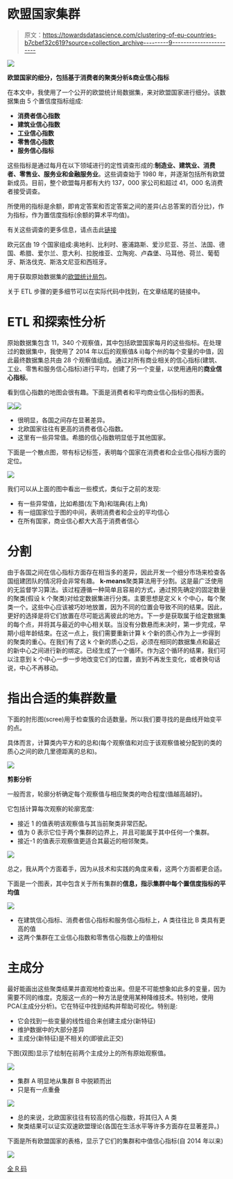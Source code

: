 # 欧盟国家集群

> 原文：<https://towardsdatascience.com/clustering-of-eu-countries-b7cbef32c619?source=collection_archive---------9----------------------->

![](img/6c52c27c72bfffa16a11f6ce53d6d7e1.png)

**欧盟国家的细分，包括基于消费者的聚类分析&商业信心指标**

在本文中，我使用了一个公开的欧盟统计局数据集，来对欧盟国家进行细分。该数据集由 5 个置信度指标组成:

*   **消费者信心指数**
*   **建筑业信心指数**
*   **工业信心指数**
*   **零售信心指数**
*   **服务信心指标**

这些指标是通过每月在以下领域进行的定性调查形成的:**制造业、建筑业、消费者、零售业、服务业和金融服务业**。这些调查始于 1980 年，并逐渐包括所有欧盟新成员。目前，整个欧盟每月都有大约 137，000 家公司和超过 41，000 名消费者接受调查。

所使用的指标是余额，即肯定答案和否定答案之间的差异(占总答案的百分比)，作为指标，作为置信度指标(余额的算术平均值)。

有关这些调查的更多信息，请点击此[链接](https://ec.europa.eu/eurostat/cache/metadata/en/ei_bcs_esms.htm)

欧元区由 19 个国家组成:奥地利、比利时、塞浦路斯、爱沙尼亚、芬兰、法国、德国、希腊、爱尔兰、意大利、拉脱维亚、立陶宛、卢森堡、马耳他、荷兰、葡萄牙、斯洛伐克、斯洛文尼亚和西班牙。

用于获取原始数据集的[欧盟统计局包](https://cran.r-project.org/web/packages/eurostat/index.html)。

关于 ETL 步骤的更多细节可以在实际代码中找到，在文章结尾的链接中。

# ETL 和探索性分析

原始数据集包含 11，340 个观察值，其中包括欧盟国家每月的这些指标。在处理过的数据集中，我使用了 2014 年以后的观察值& ii)每个州的每个变量的中值，因此最终数据集总共由 28 个观察值组成。通过对所有商业相关的信心指标(建筑、工业、零售和服务信心指标)进行平均，创建了另一个变量，以使用通用的**商业信心指标**。

看到信心指数的地图会很有趣。下面是消费者和平均商业信心指标的图表。

![](img/cc60f53cab61b381cc93f124fcccf31d.png)![](img/6aa333135a3935f01bb0f56d4f94df72.png)

*   很明显，各国之间存在显著差异。
*   北欧国家往往有更高的消费者信心指数。
*   这里有一些异常值。希腊的信心指数明显低于其他国家。

下面是一个散点图，带有标记标签，表明每个国家在消费者和企业信心指标方面的定位。

![](img/76f2219d1ec0f3444d03a24011242052.png)

我们可以从上面的图中看出一些模式，类似于之前的发现:

*   有一些异常值，比如希腊(左下角)和瑞典(右上角)
*   有一组国家位于图的中间，表明消费者和企业的平均信心
*   在所有国家，商业信心都大大高于消费者信心

# 分割

由于各国之间在信心指标方面存在相当多的差异，因此开发一个细分市场来检查各国组建团队的情况将会非常有趣。
**k-means**聚类算法用于分割。这是最广泛使用的无监督学习算法。该过程遵循一种简单且容易的方式，通过预先确定的固定数量的聚类(假设 k 个聚类)对给定数据集进行分类。主要思想是定义 k 个中心，每个聚类一个。这些中心应该被巧妙地放置，因为不同的位置会导致不同的结果。因此，更好的选择是将它们放置在尽可能远离彼此的地方。下一步是获取属于给定数据集的每个点，并将其与最近的中心相关联。当没有分数悬而未决时，第一步完成，早期小组年龄结束。在这一点上，我们需要重新计算 k 个新的质心作为上一步得到的聚类的重心。在我们有了这 k 个新的质心之后，必须在相同的数据集点和最近的新中心之间进行新的绑定。已经生成了一个循环。作为这个循环的结果，我们可以注意到 k 个中心一步一步地改变它们的位置，直到不再发生变化，或者换句话说，中心不再移动。

# 指出合适的集群数量

下面的肘形图(scree)用于检查簇的合适数量。所以我们要寻找的是曲线开始变平的点。

具体而言，计算类内平方和的总和(每个观察值和对应于该观察值被分配到的类的质心之间的欧几里德距离的总和)。

![](img/ef1502b0e4d90e8b1de56e0d31bad99a.png)

**剪影分析**

一般而言，轮廓分析确定每个观察值与相应聚类的吻合程度(值越高越好)。

它包括计算每次观察的轮廓宽度:

*   接近 1 的值表明该观察值与其当前聚类非常匹配。
*   值为 0 表示它位于两个集群的边界上，并且可能属于其中任何一个集群。
*   接近-1 的值表示观察值更适合其最近的相邻聚类。

![](img/cdbe59294473131f2eaf5ea8717a36bd.png)

总之，我从两个方面着手，因为从技术和实践的角度来看，这两个方面都更合适。

下面是一个图表，其中包含关于所有集群的**信息，指示集群中每个置信度指标的平均值**

![](img/929738d0af15a4ca544c5b420cb19c68.png)

*   在建筑信心指标、消费者信心指标和服务信心指标上，A 类往往比 B 类具有更高的值
*   这两个集群在工业信心指数和零售信心指数上的值相似

# 主成分

最好能画出这些聚类结果并直观地检查出来。但是不可能想象如此多的变量，因为需要不同的维度。克服这一点的一种方法是使用某种降维技术。特别地，使用 PCA(主成分分析)。它在特征中找到结构并帮助可视化。特别是:

*   它会找到一些变量的线性组合来创建主成分(新特征)
*   维护数据中的大部分差异
*   主成分(新特征)是不相关的(即彼此正交)

下图(双图)显示了绘制在前两个主成分上的所有原始观察值。

![](img/91ab75bbce79755a6fd65738d5a8e912.png)

*   集群 A 明显地从集群 B 中脱颖而出
*   只是有一点重叠

![](img/a30f84454d5b05d7418293658e742785.png)

*   总的来说，北欧国家往往有较高的信心指数，将其归入 A 类
*   聚类结果可以证实双速欧盟理论(各国在生活水平等许多方面存在显著差异。)

下面是所有欧盟国家的表格，显示了它们的集群和中值信心指标(自 2014 年以来)

![](img/3a9987319fb877db97ca93b8cea4692a.png)

[全 R 码](https://github.com/mantoniou/Blog/blob/master/content/post/2018-10-27-clustering-of-eu-countries.Rmd)